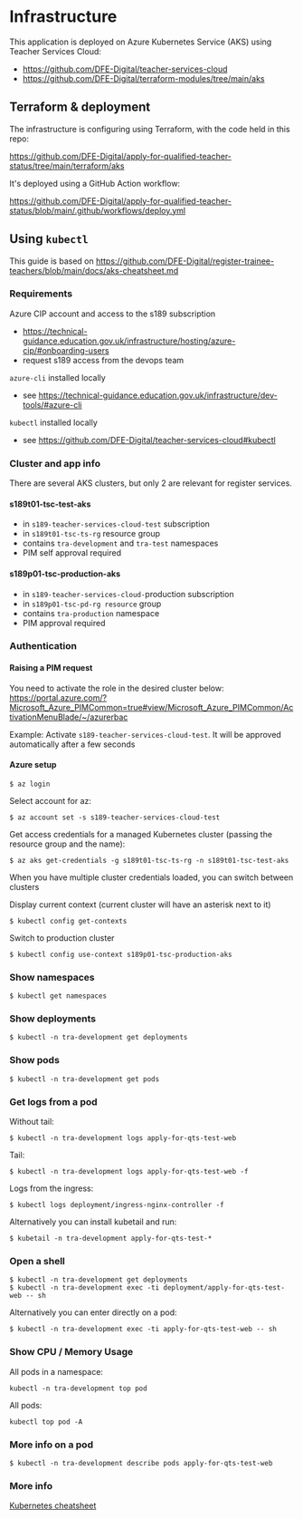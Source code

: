 # Infrastructure

This application is deployed on Azure Kubernetes Service (AKS) using Teacher Services Cloud:

- https://github.com/DFE-Digital/teacher-services-cloud
- https://github.com/DFE-Digital/terraform-modules/tree/main/aks

## Terraform & deployment

The infrastructure is configuring using Terraform, with the code held in this repo:

https://github.com/DFE-Digital/apply-for-qualified-teacher-status/tree/main/terraform/aks

It's deployed using a GitHub Action workflow:

https://github.com/DFE-Digital/apply-for-qualified-teacher-status/blob/main/.github/workflows/deploy.yml

## Using `kubectl`

This guide is based on https://github.com/DFE-Digital/register-trainee-teachers/blob/main/docs/aks-cheatsheet.md

### Requirements

Azure CIP account and access to the s189 subscription

- https://technical-guidance.education.gov.uk/infrastructure/hosting/azure-cip/#onboarding-users
- request s189 access from the devops team

`azure-cli` installed locally

- see https://technical-guidance.education.gov.uk/infrastructure/dev-tools/#azure-cli

`kubectl` installed locally

- see https://github.com/DFE-Digital/teacher-services-cloud#kubectl

### Cluster and app info

There are several AKS clusters, but only 2 are relevant for register services.

#### s189t01-tsc-test-aks

- in `s189-teacher-services-cloud-test` subscription
- in `s189t01-tsc-ts-rg` resource group
- contains `tra-development` and `tra-test` namespaces
- PIM self approval required

#### s189p01-tsc-production-aks

- in `s189-teacher-services-cloud-`production subscription
- in `s189p01-tsc-pd-rg resource` group
- contains `tra-production` namespace
- PIM approval required

### Authentication

#### Raising a PIM request

You need to activate the role in the desired cluster below:
https://portal.azure.com/?Microsoft_Azure_PIMCommon=true#view/Microsoft_Azure_PIMCommon/ActivationMenuBlade/~/azurerbac

Example: Activate `s189-teacher-services-cloud-test`. It will be approved automatically after a few seconds

#### Azure setup

```
$ az login
```

Select account for az:

```
$ az account set -s s189-teacher-services-cloud-test
```

Get access credentials for a managed Kubernetes cluster (passing the
resource group and the name):

```
$ az aks get-credentials -g s189t01-tsc-ts-rg -n s189t01-tsc-test-aks
```

When you have multiple cluster credentials loaded, you can switch between clusters

Display current context (current cluster will have an asterisk next to it)

```
$ kubectl config get-contexts
```

Switch to production cluster

```
$ kubectl config use-context s189p01-tsc-production-aks
```

### Show namespaces

```
$ kubectl get namespaces
```

### Show deployments

```
$ kubectl -n tra-development get deployments
```

### Show pods

```
$ kubectl -n tra-development get pods
```

### Get logs from a pod

Without tail:

```
$ kubectl -n tra-development logs apply-for-qts-test-web
```

Tail:

```
$ kubectl -n tra-development logs apply-for-qts-test-web -f
```

Logs from the ingress:

```
$ kubectl logs deployment/ingress-nginx-controller -f
```

Alternatively you can install kubetail and run:

```
$ kubetail -n tra-development apply-for-qts-test-*
```

### Open a shell

```
$ kubectl -n tra-development get deployments
$ kubectl -n tra-development exec -ti deployment/apply-for-qts-test-web -- sh
```

Alternatively you can enter directly on a pod:

```
$ kubectl -n tra-development exec -ti apply-for-qts-test-web -- sh
```

### Show CPU / Memory Usage

All pods in a namespace:

```
kubectl -n tra-development top pod
```

All pods:

```
kubectl top pod -A
```

### More info on a pod

```
$ kubectl -n tra-development describe pods apply-for-qts-test-web
```

### More info

[Kubernetes cheatsheet](https://kubernetes.io/docs/reference/kubectl/cheatsheet/)
